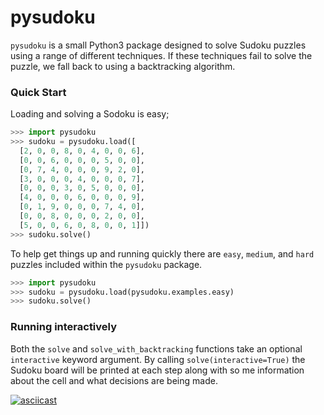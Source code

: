 # pysudoku

`pysudoku` is a small Python3 package designed to solve Sudoku puzzles using a
range of different techniques. If these techniques fail to solve the puzzle,
we fall back to using a backtracking algorithm.

### Quick Start

Loading and solving a Sodoku is easy;

```python
>>> import pysudoku
>>> sudoku = pysudoku.load([
  [2, 0, 0, 8, 0, 4, 0, 0, 6],
  [0, 0, 6, 0, 0, 0, 5, 0, 0],
  [0, 7, 4, 0, 0, 0, 9, 2, 0],
  [3, 0, 0, 0, 4, 0, 0, 0, 7],
  [0, 0, 0, 3, 0, 5, 0, 0, 0],
  [4, 0, 0, 0, 6, 0, 0, 0, 9],
  [0, 1, 9, 0, 0, 0, 7, 4, 0],
  [0, 0, 8, 0, 0, 0, 2, 0, 0],
  [5, 0, 0, 6, 0, 8, 0, 0, 1]])
>>> sudoku.solve()
```

To help get things up and running quickly there are `easy`, `medium`, and `hard`
puzzles included within the `pysudoku` package.

```python
>>> import pysudoku
>>> sudoku = pysudoku.load(pysudoku.examples.easy)
>>> sudoku.solve()
```

### Running interactively
Both the `solve` and `solve_with_backtracking` functions take an optional
`interactive` keyword argument. By calling `solve(interactive=True)` the Sudoku
board will be printed at each step along with so me information about the cell
and what decisions are being made.

[![asciicast](https://asciinema.org/a/324403.svg)](https://asciinema.org/a/324403)
